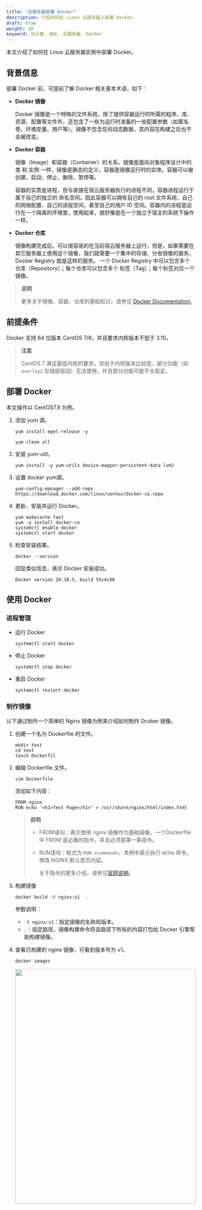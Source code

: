 ```yaml
---
title: "云服务器部署 Docker"
description: 介绍如何在 Linux 云服务器上部署 Docker。
draft: true
weight: 10
keyword: 云计算, QKE, 云服务器, Docker
---
```


本文介绍了如何在 Linux 云服务器实例中部署 Docker。

## 背景信息

部署 Docker 前，可提前了解 Docker 相关基本术语，如下：

- **Docker 镜像**

  Docker 镜像是一个特殊的文件系统，除了提供容器运行时所需的程序、库、资源、配置等文件外，还包含了一些为运行时准备的一些配置参数（如匿名卷、环境变量、用户等）。镜像不包含任何动态数据，其内容在构建之后也不会被改变。

- **Docker 容器**

  镜像（Image）和容器（Container）的关系，就像是面向对象程序设计中的 类 和 实例 一样，镜像是静态的定义，容器是镜像运行时的实体。容器可以被创建、启动、停止、删除、暂停等。

  容器的实质是进程，但与直接在宿云服务器执行的进程不同，容器进程运行于属于自己的独立的 命名空间。因此容器可以拥有自己的 root 文件系统、自己的网络配置、自己的进程空间，甚至自己的用户 ID 空间。容器内的进程是运行在一个隔离的环境里，使用起来，就好像是在一个独立于宿主的系统下操作一样。

- **Docker 仓库**

  镜像构建完成后，可以很容易的在当前宿云服务器上运行，但是，如果需要在其它服务器上使用这个镜像，我们就需要一个集中的存储、分发镜像的服务，Docker Registry 就是这样的服务。
  一个 Docker Registry 中可以包含多个 仓库（Repository）；每个仓库可以包含多个 标签（Tag）；每个标签对应一个镜像。

> **说明**
>
> 更多关于镜像、容器、仓库的基础知识，请参见 [Docker Documentation](https://docs.docker.com/)。



## 前提条件

Docker 支持 64 位版本 CentOS 7/8，并且要求内核版本不低于 3.10。

> **注意**
>
> CentOS 7 满足最低内核的要求，但由于内核版本比较低，部分功能（如 `overlay2` 存储层驱动）无法使用，并且部分功能可能不太稳定。

## 部署 Docker

本文操作以 CentOS7.9 为例。

1. 添加 yum 源。

   ```
   yum install epel-release -y
   
   yum clean all
   ```

2. 安装 yum-util。

   ```
   yum install -y yum-utils device-mapper-persistent-data lvm2
   ```

3. 设置 docker yum源。

   ```
   yum-config-manager --add-repo https://download.docker.com/linux/centos/docker-ce.repo
   ```

4. 更新、安装并运行 Docker。

   ```
   yum makecache fast
   yum -y install docker-ce
   systemctl enable docker
   systemctl start docker
   ```

6. 检查安装结果。

   ```
   docker --version
   ```

   回显类似信息，表示 Docker 安装成功。

   ```
   Docker version 20.10.5, build 55c4c88
   ```

## 使用 Docker

### 进程管理

* 运行 Docker

  ```
  systemctl start docker
  ```

  

* 停止 Docker

  ```
  systemctl stop docker
  ```

  

* 重启 Docker

  ```
  systemctl restart docker
  ```

### 制作镜像

以下通过制作一个简单的 Nginx 镜像为例来介绍如何制作 Dcoker 镜像。

1. 创建一个名为 Dockerfile 的文件。

   ```
   mkdir test
   cd test
   touch Dockerfil
   ```

2. 编辑 Dockerfile 文件。

   ```
   vim Dockerfile
   ```

   添加如下内容：

   ```
   FROM nginx
   RUN echo '<h1>Test Page</h1>' > /usr/share/nginx/html/index.html
   ```

   > **说明**
   >
   > - FROM语句：表示使用 nginx 镜像作为基础镜像，一个Dockerfile 中 FROM 是必备的指令，并且必须是第一条指令。
   >
   > - RUN语句：格式为 `RUN <command>`。本例中表示执行 echo 命令，修改 NGINX 默认首页内容。
   >
   >   关于指令的更多介绍，请参见[官网说明](https://hub.docker.com/)。

3. 构建镜像

   ```
   docker build -t nginx:v1  .  
   ```

   参数说明：

   * `-t nginx:v1`：指定镜像的名称和版本。
   * `.`：指定路径，镜像构建命令将该路径下所有的内容打包给 Docker 引擎帮助构建镜像。

4. 查看已构建的 nginx 镜像，可看到版本号为 v1。

   ```
   docker images
   ```

   <img src="/container/qke_plus/_images/docker_deployment6.png" width="100%" height="40%">

5. 通过构建的镜像创建并运行容器。

   ```
   docker run -it -d -p 80:80 --name nginx nginx:v1
   ```

6. 在浏览器输入云服务器所绑定的弹性公网 IP，访问测试容器运行情况。

   如按照本例中操作，页面出现 **Test Page** 字样表示容器运行成功。

### 镜像管理

* 拉取镜像

  此处以 Nginx 和 CentOS 官方镜像为例。

  ```
  docker pull  nginx
  
  docker pull centos
  ```

* 查看已有镜像

  ```
  docker images
  ```

* 强制删除镜像

  ```
  docker rmi centos
  ```

### 容器创建

1. 创建一个容器并运行。

   使用镜像 Nginx，以交互模式启动一个容器，将容器的 80 端口映射到云服务器的 80 端口，并返回容器 ID。

   ```
   docker run -it -d -p 80:80 --name nginx nginx			
   ```

   参数说明如下：

   | 参数         | 说明                                                         |
   | ------------ | ------------------------------------------------------------ |
   | **-i**       | 以交互模式运行容器，通常与`-t`同时使用                       |
   | **-t**       | 为容器重新分配一个伪输入终端，通常与`-i`同时使用             |
   | **-d**       | 后台运行容器                                                 |
   | **-p**       | 端口映射，格式为`云服务器端口:容器端口`                      |
   | **\-\-name** | 为容器指定一个名称                                           |
   | **-v**       | 把云服务器的一个目录挂载到容器里，格式为`云服务器目录:容器内挂载的路径`，必须为绝对路径 |

1. 查看容器启动情况。

   ```
   docker ps -a
   ```

1. 在浏览器输入云服务器所绑定的弹性公网 IP，访问测试容器运行情况。出现以下内容表示运行成功。

   <img src="/container/qke_plus/_images/docker_deployment4.png" width="70%" height="50%">





